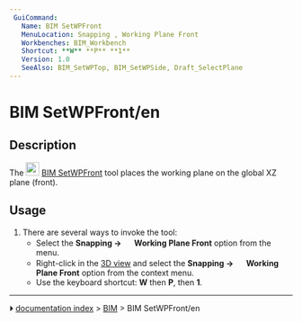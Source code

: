 ```yaml
---
 GuiCommand:
   Name: BIM SetWPFront
   MenuLocation: Snapping , Working Plane Front
   Workbenches: BIM_Workbench
   Shortcut: **W** **P** **1**
   Version: 1.0
   SeeAlso: BIM_SetWPTop, BIM_SetWPSide, Draft_SelectPlane
---
```


# BIM SetWPFront/en

## Description

The <img alt="" src=images/BIM_SetWPFront.svg  style="width:24px;"> [BIM SetWPFront](BIM_SetWPFront.md) tool places the working plane on the global XZ plane (front).

## Usage

1.  There are several ways to invoke the tool:
    -   Select the **Snapping → <img src="images/BIM_SetWPFront.svg" width=16px> Working Plane Front** option from the menu.
    -   Right-click in the [3D view](3D_view.md) and select the **Snapping → <img src="images/BIM_SetWPFront.svg" width=16px> Working Plane Front** option from the context menu.
    -   Use the keyboard shortcut: **W** then **P**, then **1**.



---
⏵ [documentation index](../README.md) > [BIM](BIM_Workbench.md) > BIM SetWPFront/en
